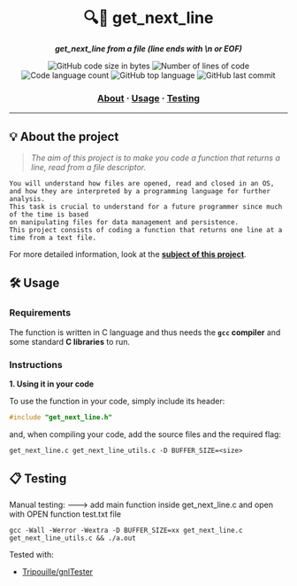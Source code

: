 <h1 align="center">
	🔍📖 get_next_line
</h1>

<p align="center">
	<b><i>get_next_line from a file (line ends with \n or EOF)</i></b><br>
</p>

<p align="center">
	<img alt="GitHub code size in bytes" src="https://img.shields.io/github/languages/code-size/jblackiex/42_get_next_line?color=lightblue" />
	<img alt="Number of lines of code" src="https://img.shields.io/tokei/lines/github/jblackiex/42_get_next_line?color=critical" />
	<img alt="Code language count" src="https://img.shields.io/github/languages/count/jblackiex/42_get_next_line?color=yellow" />
	<img alt="GitHub top language" src="https://img.shields.io/github/languages/top/jblackiex/42_get_next_line?color=black" />
	<img alt="GitHub last commit" src="https://img.shields.io/github/last-commit/jblackiex/42_get_next_line?color=green" />
</p>

<h3 align="center">
	<a href="#%EF%B8%8F-about">About</a>
	<span> · </span>
	<a href="#%EF%B8%8F-usage">Usage</a>
	<span> · </span>
	<a href="#-testing">Testing</a>
</h3>

---

## 💡 About the project

> _The aim of this project is to make you code a function that returns a line, read from a file descriptor._

	You will understand how files are opened, read and closed in an OS,
	and how they are interpreted by a programming language for further analysis.
	This task is crucial to understand for a future programmer since much of the time is based
	on manipulating files for data management and persistence.
	This project consists of coding a function that returns one line at a time from a text file.

For more detailed information, look at the [**subject of this project**](https://github.com/jblackiex/42_get_next_line/get_next_line_subject.pdf).


## 🛠️ Usage

### Requirements

The function is written in C language and thus needs the **`gcc` compiler** and some standard **C libraries** to run.

### Instructions

**1. Using it in your code**

To use the function in your code, simply include its header:

```C
#include "get_next_line.h"
```

and, when compiling your code, add the source files and the required flag:

```shell
get_next_line.c get_next_line_utils.c -D BUFFER_SIZE=<size>
```

## 📋 Testing

Manual testing:
  ---> add main function inside get_next_line.c and open with OPEN function test.txt file
```shell
gcc -Wall -Werror -Wextra -D BUFFER_SIZE=xx get_next_line.c get_next_line_utils.c && ./a.out
```

Tested with:

* [Tripouille/gnlTester](https://github.com/Tripouille/gnlTester)
